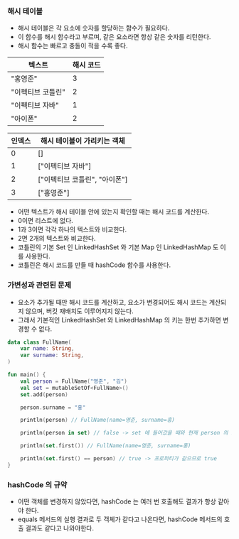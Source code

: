 ### 해시 테이블

* 해시 테이블은 각 요소에 숫자를 할당하는 함수가 필요하다.
* 이 함수를 해시 함수라고 부르며, 같은 요소라면 항상 같은 숫자를 리턴한다.
* 해시 함수는 빠르고 충돌이 적을 수록 좋다.

텍스트|해시 코드
---|---
"홍영준"|3
"이펙티브 코틀린"|2
"이펙티브 자바"|1
"아이폰"|2

인덱스|해시 테이블이 가리키는 객체
---|---
0|[]
1|["이펙티브 자바"]
2|["이펙티브 코틀린", "아이폰"]
3|["홍영준"]

* 어떤 텍스트가 해시 테이블 안에 있는지 확인할 때는 해시 코드를 계산한다. 
* 0이면 리스트에 없다. 
* 1과 3이면 각각 하나의 텍스트와 비교한다. 
* 2면 2개의 텍스트와 비교한다. 
* 코틀린의 기본 Set 인 LinkedHashSet 와 기본 Map 인 LinkedHashMap 도 이를 사용한다. 
* 코틀린은 해시 코드를 만들 때 hashCode 함수를 사용한다.

### 가변성과 관련된 문제

* 요소가 추가될 때만 해시 코드를 계산하고, 요소가 변경되어도 해시 코드는 계산되지 않으며, 버킷 재배치도 이루어지지 않는다.
* 그래서 기본적인 LinkedHashSet 와 LinkedHashMap 의 키는 한번 추가하면 변경할 수 없다.

```kotlin
data class FullName(
    var name: String,
    var surname: String,
)

fun main() {
    val person = FullName("영준", "김")
    val set = mutableSetOf<FullName>()
    set.add(person)

    person.surname = "홍"

    println(person) // FullName(name=영준, surname=홍)

    println(person in set) // false -> set 에 들어갔을 때와 현재 person 의 hashCode 가 다름

    println(set.first()) // FullName(name=영준, surname=홍)

    println(set.first() == person) // true -> 프로퍼티가 같으므로 true
}
```

### hashCode 의 규약

* 어떤 객체를 변경하지 않았다면, hashCode 는 여러 번 호출해도 결과가 항상 같아야 한다.
* equals 메서드의 실행 결과로 두 객체가 같다고 나온다면, hashCode 메서드의 호출 결과도 같다고 나와야한다.